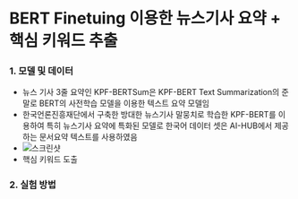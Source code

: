 # BERT Finetuing 이용한 뉴스기사 요약 + 핵심 키워드 추출

### 1. 모델 및 데이터

- 뉴스 기사 3줄 요약인 KPF-BERTSum은 KPF-BERT Text Summarization의 준말로 BERT의 사전학습 모델을 이용한 텍스트 요약 모델임
- 한국언론진흥재단에서 구축한 방대한 뉴스기사 말뭉치로 학습한 KPF-BERT를 이용하여 특히 뉴스기사 요약에 특화된 모델로 한국어 데이터 셋은 AI-HUB에서 제공하는 문서요약 텍스트를 사용하였음
- ![스크린샷](https://https://github.com/lhch9550/news-summarization-KeyBERT/issues/1#issue-2826665372)
- 핵심 키워드 도출

### 2. 실험 방법
